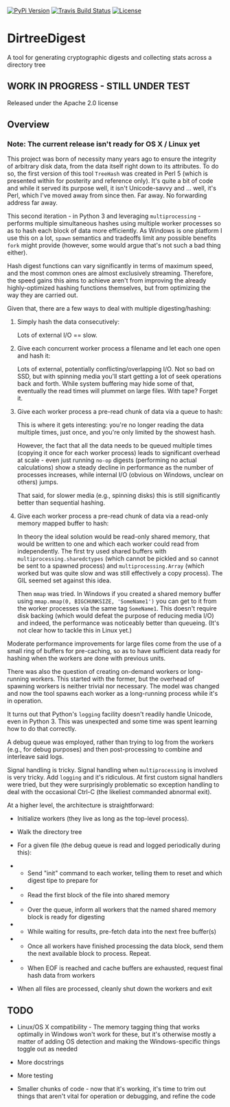 [![PyPi Version](http://img.shields.io/pypi/v/DirTreeDigest.svg)](https://pypi.python.org/pypi/DirTreeDigest)
[![Travis Build Status](https://travis-ci.org/MartyMacGyver/DirTreeDigest.svg?branch=master)](https://travis-ci.org/MartyMacGyver/DirTreeDigest)
[![License](https://img.shields.io/badge/license-Apache2.0-yellow.svg)](https://www.apache.org/licenses/LICENSE-2.0)

# DirtreeDigest

A tool for generating cryptographic digests and collecting stats across a directory tree

## WORK IN PROGRESS - STILL UNDER TEST

Released under the Apache 2.0 license

## Overview

### Note: The current release isn't ready for OS X / Linux yet

This project was born of necessity many years ago to ensure the integrity of arbitrary disk data, from the data itself right down to its attributes. To do so, the first version of this tool `TreeHash` was created in Perl 5 (which is presented within for posterity and reference only). It's quite a bit of code and while it served its purpose well, it isn't Unicode-savvy and ... well, it's Perl, which I've moved away from since then. Far away. No forwarding address far away.

This second iteration - in Python 3 and leveraging `multiprocessing` - performs multiple simultaneous hashes using multiple worker processes so as to hash each block of data more efficiently. As Windows is one platform I use this on a lot, `spawn` semantics and tradeoffs limit any possible benefits `fork` might provide (however, some would argue that's not such a bad thing either).

Hash digest functions can vary significantly in terms of maximum speed, and the most common ones are almost exclusively streaming. Therefore, the speed gains this aims to achieve aren't from improving the already highly-optimized hashing functions themselves, but from optimizing the way they are carried out.

Given that, there are a few ways to deal with multiple digesting/hashing:

1. Simply hash the data consecutively:

    Lots of external I/O == slow.

2. Give each concurrent worker process a filename and let each one open and hash it:

    Lots of external, potentially conflicting/overlapping I/O. Not so bad on SSD, but with spinning media you'll start getting a lot of seek operations back and forth. While system buffering may hide some of that, eventually the read times will plummet on large files. With tape? Forget it.

3. Give each worker process a pre-read chunk of data via a queue to hash:

    This is where it gets interesting: you're no longer reading the data multiple times, just once, and you're only limited by the showest hash.
    
    However, the fact that all the data needs to be queued multiple times (copying it once for each worker process) leads to significant overhead at scale - even just running `no-op` digests (performing no actual calculations) show a steady decline in performance as the number of processes increases, while internal I/O (obvious on Windows, unclear on others) jumps.
    
    That said, for slower media (e.g., spinning disks) this is still significantly better than sequential hashing.

4. Give each worker process a pre-read chunk of data via a read-only memory mapped buffer to hash:

    In theory the ideal solution would be read-only shared memory, that would be written to one and which each worker could read from independently. The first try used shared buffers with `multiprocessing.sharedctypes` (which cannot be pickled and so cannot be sent to a spawned process) and `multiprocessing.Array` (which worked but was quite slow and was still effectively a copy process). The GIL seemed set against this idea.
    
    Then `mmap` was tried. In Windows if you created a shared memory buffer using `mmap.mmap(0, BIGCHUNKSIZE, 'SomeName1')` you can get to it from the worker processes via the same tag `SomeName1`. This doesn't require disk backing (which would defeat the purpose of reducing media I/O) and indeed, the performance was noticeably better than queueing. (It's not clear how to tackle this in Linux yet.)

Moderate performance improvements for large files come from the use of a small ring of buffers for pre-caching, so as to have sufficient data ready for hashing when the workers are done with previous units.

There was also the question of creating on-demand workers or long-running workers. This started with the former, but the overhead of spawning workers is neither trivial nor necessary. The model was changed and now the tool spawns each worker as a long-running process while it's in operation.

It turns out that Python's `logging` facility doesn't readily handle Unicode, even in Python 3. This was unexpected and some time was spent learning how to do that correctly.

A debug queue was employed, rather than trying to log from the workers (e.g., for debug purposes) and then post-processing to combine and interleave said logs.

Signal handling is tricky. Signal handling when `multiprocessing` is involved is very tricky. Add `logging` and it's ridiculous. At first custom signal handlers were tried, but they were surprisingly problematic so exception handling to deal with the occasional Ctrl-C (the likeliest commanded abnormal exit).

At a higher level, the architecture is straightforward:

  - Initialize workers (they live as long as the top-level process).
  
  - Walk the directory tree

  - For a given file (the debug queue is read and logged periodically during this):

  - - Send "init" command to each worker, telling them to reset and which digest tipe to prepare for

  - - Read the first block of the file into shared memory

  - - Over the queue, inform all workers that the named shared memory block is ready for digesting

  - - While waiting for results, pre-fetch data into the next free buffer(s)

  - - Once all workers have finished processing the data block, send them the next available block to process. Repeat.

  - - When EOF is reached and cache buffers are exhausted, request final hash data from workers

  - When all files are processed, cleanly shut down the workers and exit


## TODO

  - Linux/OS X compatibility - The memory tagging thing that works optimally in Windows won't work for these, but it's otherwise mostly a matter of adding OS detection and making the Windows-specific things toggle out as needed
  
  - More docstrings
  
  - More testing
  
  - Smaller chunks of code - now that it's working, it's time to trim out things that aren't vital for operation or debugging, and refine the code
